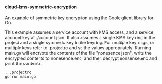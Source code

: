 #### cloud-kms-symmetric-encryption

<p>
An example of symmetric key encryption using the Goole glient library for Go.
</p>


This example assumes a service account with KMS access, and a service account key at ./account.json.  It also assumes a single KMS key ring in the project and a single symmetic key in the keyring.  For multiple key rings, or multiple keys refer to .projectrc and se the values appropriately.  Running main.go will encrypte the contents of the file "nonesence.json", write the encrypted contents to nonesence.enc, and then decrypt nonsense.enc and print the contents.

    . .projectrc
    go run main.go